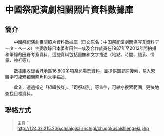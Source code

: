# 中國祭祀演劇相關照片資料數據庫

## 簡介

　　中國祭祀演劇相關照片資料數據庫（日文原名：中国祭祀演劇関係写真資料データ・ベース）主要收錄日本學者田仲一成及合作成員在1987年至2012年間拍攝和筆錄的田野考察資料，這些資料包括圖像和文字描述（地點、時間、語系、情景、神祈等）。

　　數據庫收錄香港地區16,800多項祭祀場景資料，並提供關鍵詞搜索，輸入繁體字可搜索相關照片和文字描述。

　　此外，透過指定「組織族群」、「司祭派別」等條件，可縮小搜索範圍，更快地查找目標資料。

## 聯絡方式
> 主頁：<http://124.33.215.236/cnsaigisaienchigi/chugokusaishiengeki.php>
